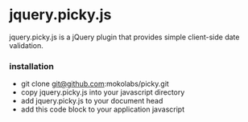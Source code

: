 # jquery.picky.js

jquery.picky.js is a jQuery plugin that provides simple client-side date validation.

### installation

- git clone git@github.com:mokolabs/picky.git
- copy jquery.picky.js into your javascript directory
- add jquery.picky.js to your document head
- add this code block to your application javascript
    <script>
      $(document).ready(function () {
        $().picky();
      });
  	</script>